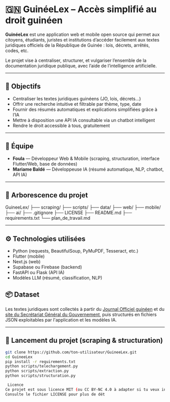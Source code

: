 # 🇬🇳 GuinéeLex – Accès simplifié au droit guinéen

**GuinéeLex** est une application web et mobile open source qui permet aux citoyens, étudiants, juristes et institutions d’accéder facilement aux textes juridiques officiels de la République de Guinée : lois, décrets, arrêtés, codes, etc.

Le projet vise à centraliser, structurer, et vulgariser l’ensemble de la documentation juridique publique, avec l’aide de l’intelligence artificielle.

---

## 🧠 Objectifs

- Centraliser les textes juridiques guinéens (JO, lois, décrets…)
- Offrir une recherche intuitive et filtrable par thème, type, date
- Fournir des résumés automatiques et explications simplifiées grâce à l’IA
- Mettre à disposition une API IA consultable via un chatbot intelligent
- Rendre le droit accessible à tous, gratuitement

---

## 👥 Équipe

- **Foula** — Développeur Web & Mobile (scraping, structuration, interface Flutter/Web, base de données)
- **Mariame Baldé** — Développeuse IA (résumé automatique, NLP, chatbot, API IA)

---

## 📂 Arborescence du projet
GuineeLex/
├── scraping/
├── scripts/
├── data/
├── web/
├── mobile/
├── ai/
├── .gitignore
├── LICENSE
├── README.md
├── requirements.txt
└── plan_de_travail.md

---

## ⚙️ Technologies utilisées

- Python (requests, BeautifulSoup, PyMuPDF, Tesseract, etc.)
- Flutter (mobile)
- Next.js (web)
- Supabase ou Firebase (backend)
- FastAPI ou Flask (API IA)
- Modèles LLM (résumé, classification, NLP)


## 📦 Dataset

Les textes juridiques sont collectés à partir du [Journal Officiel guinéen](https://journal-officiel.sgg.gov.gn/) et du [site du Secrétariat Général du Gouvernement](https://sgg.gov.gn/), puis structurés en fichiers JSON exploitables par l'application et les modèles IA.

---

## 🚀 Lancement du projet (scraping & structuration)

```bash
git clone https://github.com/ton-utilisateur/GuineeLex.git
cd GuineeLex
pip install -r requirements.txt
python scripts/telechargement.py
python scripts/extraction.py
python scripts/structuration.py

 Licence
Ce projet est sous licence MIT (ou CC BY-NC 4.0 à adapter si tu veux interdire l’usage commercial des données).
Consulte le fichier LICENSE pour plus de dét
